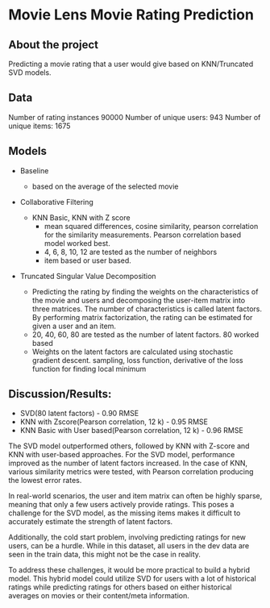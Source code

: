 # Movie Lens Movie Rating Prediction

## About the project

Predicting a movie rating that a user would give based on KNN/Truncated SVD models.

## Data

Number of rating instances  90000
Number of unique users:  943
Number of unique items:  1675

## Models
* Baseline
  * based on the average of the selected movie

* Collaborative Filtering
  * KNN Basic, KNN with Z score
    * mean squared differences, cosine similarity, pearson correlation for the similarity measurements. Pearson correlation based model worked best.
    * 4, 6, 8, 10, 12 are tested as the number of neighbors
    * item based or user based.
* Truncated Singular Value Decomposition
    * Predicting the rating by finding the weights on the characteristics of the movie and users and decomposing the user-item matrix into three matrices. The number of characteristics is called latent factors. By performing matrix factorization, the rating can be estimated for given a user and an item.
    * 20, 40, 60, 80 are tested as the number of latent factors. 80 worked based
    * Weights on the latent factors are calculated using stochastic gradient descent. sampling, loss function, derivative of the loss function for finding local minimum


## Discussion/Results:

* SVD(80 latent factors) - 0.90 RMSE
* KNN with Zscore(Pearson correlation,  12 k) - 0.95 RMSE
* KNN Basic with User based(Pearson correlation,  12 k) - 0.96 RMSE

The SVD model outperformed others, followed by KNN with Z-score and KNN with user-based approaches. For the SVD model, performance improved as the number of latent factors increased. In the case of KNN, various similarity metrics were tested, with Pearson correlation producing the lowest error rates.

In real-world scenarios, the user and item matrix can often be highly sparse, meaning that only a few users actively provide ratings. This poses a challenge for the SVD model, as the missing items makes it difficult to accurately estimate the strength of latent factors.

Additionally, the cold start problem, involving predicting ratings for new users, can be a hurdle. While in this dataset, all users in the dev data are seen in the train data, this might not be the case in reality.

To address these challenges, it would be more practical to build a hybrid model. This hybrid model could utilize SVD for users with a lot of historical ratings while predicting ratings for others based on either historical averages on movies or their content/meta information.
